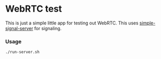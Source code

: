 # WebRTC test

This is just a simple little app for testing out WebRTC. This uses [simple-signal-server](https://github.com/charlieduong94/simple-signal-server) for signaling.

### Usage

```
./run-server.sh
```
